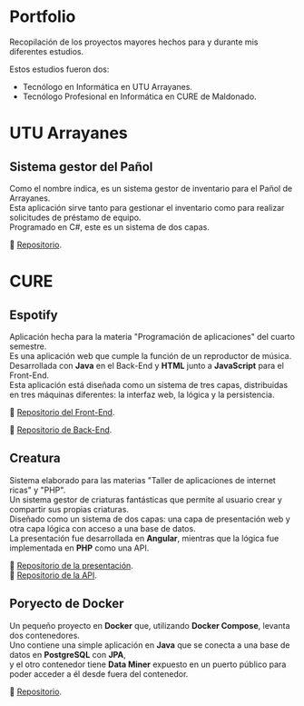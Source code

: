 # Portfolio  
Recopilación de los proyectos mayores hechos para y durante mis diferentes estudios.

Estos estudios fueron dos:
- Tecnólogo en Informática en UTU Arrayanes.
- Tecnólogo Profesional en Informática en CURE de Maldonado. 

# UTU Arrayanes 
## Sistema gestor del Pañol  
Como el nombre indica, es un sistema gestor de inventario para el Pañol de Arrayanes.  
Esta aplicación sirve tanto para gestionar el inventario como para realizar solicitudes de préstamo de equipo.  
Programado en C#, este es un sistema de dos capas.

🔗 [Repositorio](https://github.com/Wokus/Proyecto-Proyectoso-de-fin-de-anio).

# CURE  
## Espotify

Aplicación hecha para la materia "Programación de aplicaciones" del cuarto semestre.  
Es una aplicación web que cumple la función de un reproductor de música. Desarrollada con **Java** en el Back-End y **HTML** junto a **JavaScript** para el Front-End.  
Esta aplicación está diseñada como un sistema de tres capas, distribuidas en tres máquinas diferentes: la interfaz web, la lógica y la persistencia.  

🔗 [Repositorio del Front-End](https://github.com/LatiosLaw/EspotifyWeb_grupo7).

🔗 [Repositorio de Back-End](https://github.com/LatiosLaw/Espotify_grupo7).

## Creatura  
Sistema elaborado para las materias "Taller de aplicaciones de internet ricas" y "PHP".  
Un sistema gestor de criaturas fantásticas que permite al usuario crear y compartir sus propias criaturas.  
Diseñado como un sistema de dos capas: una capa de presentación web y otra capa lógica con acceso a una base de datos.  
La presentación fue desarrollada en **Angular**, mientras que la lógica fue implementada en **PHP** como una API.  

🔗 [Repositorio de la presentación](https://github.com/LatiosLaw/Creatura_RIA).  
🔗 [Repositorio de la API](https://github.com/LatiosLaw/Creatura_PHP).

## Poryecto de Docker
Un pequeño proyecto en **Docker** que, utilizando **Docker Compose**, levanta dos contenedores.  
Uno contiene una simple aplicación en **Java** que se conecta a una base de datos en **PostgreSQL** con **JPA**,  
y el otro contenedor tiene **Data Miner** expuesto en un puerto público para poder acceder a él desde fuera del contenedor.  

🔗 [Repositorio](https://github.com/Wokus/Coso-para-Ingenieria).